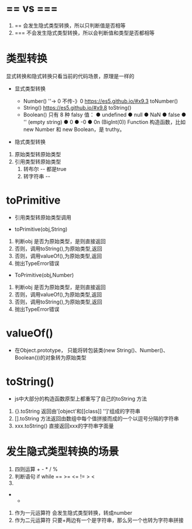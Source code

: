 # == vs ===
1. == 会发生隐式类型转换，所以只判断值是否相等
2. === 不会发生隐式类型转换，所以会判断值和类型是否都相等


# 类型转换
显式转换和隐式转换只看当前的代码场景，原理是一样的

- 显式类型转换
    - Number() ''-> 0 不传-》0   https://es5.github.io/#x9.3   toNumber()
    - String()    https://es5.github.io/#x9.8   toString()
    - Boolean()
    只有 8 种 falsy 值：
● undefined
● null
● NaN
● false
● '' (empty string)
● 0
● -0
● 0n (BigInt(0))
Function 构造函数，比如 new Number 和 new Boolean，是 truthy。

- 隐式类型转换
1. 原始类型转原始类型
2. 引用类型转原始类型
    1. 转布尔  -- 都是true
    2. 转字符串 -- 

# toPrimitive
- 引用类型转原始类型调用

- toPrimitive(obj,String)

1. 判断obj 是否为原始类型，是则直接返回
2. 否则，调用toString(),为原始类型,返回
3. 否则，调用valueOf(),为原始类型,返回
4. 抛出TypeError错误



- ToPrimitive(obj,Number)
1. 判断obj 是否为原始类型，是则直接返回
2. 否则，调用valueOf(),为原始类型,返回
3. 否则，调用toString(),为原始类型,返回
4. 抛出TypeError错误


# valueOf()
- 在Object.prototype， 只能将转包装类(new String()、Number()、Boolean())的对象转为原始类型


# toString()
- js中大部分的构造函数原型上都重写了自己的toString 方法
1. {}.toString 返回由'[object'和[[class]] '']'组成的字符串
2. [].toString 方法返回由数组中每个值拼接而成的一个以逗号分隔的字符串
3. xxx.toString() 直接返回xxx的字符串字面量

# 发生隐式类型转换的场景
1. 四则运算 + - * / %
2. 判断语句    if while == >=  <= != > <
3. 


-  +
1. 作为一元运算符
会发生隐式类型转换，转成number
2. 作为二元运算符 
只要+两边有一个是字符串，那么另一个也转为字符串拼接 
